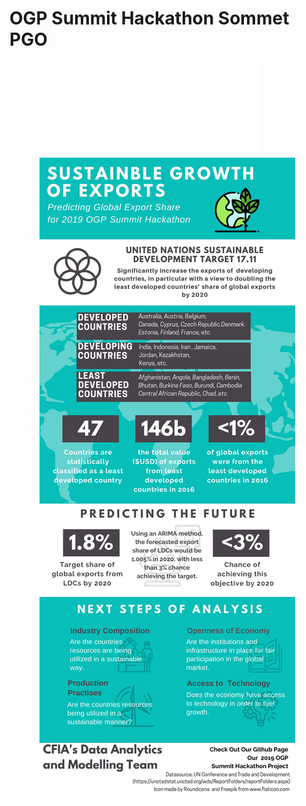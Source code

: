 # OGP Summit Hackathon Sommet PGO

<center>
    <object data="infograph/Balance_the_Share_of_Global_Exports.pdf" type="application/pdf" width="700px" height="1200px">
        <embed src="infograph/Balance_the_Share_of_Global_Exports.pdf">
            <img src="infograph/Balance_the_Share_of_Global_Exports.jpg">
        </embed>
    </object>
</center>
